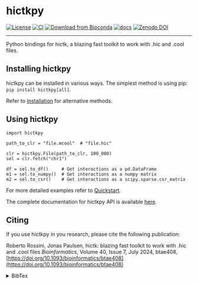 <!--
Copyright (C) 2023 Roberto Rossini <roberros@uio.no>

SPDX-License-Identifier: MIT
-->

# hictkpy

[![License](https://img.shields.io/badge/license-MIT-green)](./LICENSE)
[![CI](https://github.com/paulsengroup/hictkpy/actions/workflows/pip.yml/badge.svg)](https://github.com/paulsengroup/hictkpy/actions/workflows/pip.yml)
[![Download from Bioconda](https://img.shields.io/conda/vn/bioconda/hictkpy?label=bioconda&logo=Anaconda)](https://anaconda.org/bioconda/hictkpy)
[![docs](https://readthedocs.org/projects/hictkpy/badge/?version=latest)](https://hictkpy.readthedocs.io/en/latest/?badge=latest)
[![Zenodo DOI](https://zenodo.org/badge/DOI/10.5281/zenodo.8220299.svg)](https://doi.org/10.5281/zenodo.8220299)

---

Python bindings for hictk, a blazing fast toolkit to work with .hic and .cool files.

## Installing hictkpy

hictkpy can be installed in various ways. The simplest method is using pip: `pip install hictkpy[all]`.

Refer to [Installation](https://hictkpy.readthedocs.io/en/stable/installation.html) for alternative methods.

## Using hictkpy

```python3
import hictkpy

path_to_clr = "file.mcool"  # "file.hic"

clr = hictkpy.File(path_to_clr, 100_000)
sel = clr.fetch("chr1")

df = sel.to_df()     # Get interactions as a pd.DataFrame
m1 = sel.to_numpy()  # Get interactions as a numpy matrix
m2 = sel.to_csr()    # Get interactions as a scipy.sparse.csr_matrix
```

For more detailed examples refer to [Quickstart](https://hictkpy.readthedocs.io/en/stable/quickstart.html).

<!-- markdownlint-disable MD059 -->

The complete documentation for hictkpy API is available [here](https://hictkpy.readthedocs.io/en/stable/api/index.html).

<!-- markdownlint-enable MD059 -->

## Citing

If you use hictkpy in you research, please cite the following publication:

Roberto Rossini, Jonas Paulsen, hictk: blazing fast toolkit to work with .hic and .cool files
_Bioinformatics_, Volume 40, Issue 7, July 2024, btae408, [https://doi.org/10.1093/bioinformatics/btae408](https://doi.org/10.1093/bioinformatics/btae408)

<details>
<summary>BibTex</summary>

```bibtex
@article{hictk,
    author = {Rossini, Roberto and Paulsen, Jonas},
    title = "{hictk: blazing fast toolkit to work with .hic and .cool files}",
    journal = {Bioinformatics},
    volume = {40},
    number = {7},
    pages = {btae408},
    year = {2024},
    month = {06},
    issn = {1367-4811},
    doi = {10.1093/bioinformatics/btae408},
    url = {https://doi.org/10.1093/bioinformatics/btae408},
    eprint = {https://academic.oup.com/bioinformatics/article-pdf/40/7/btae408/58385157/btae408.pdf},
}
```

</details>
